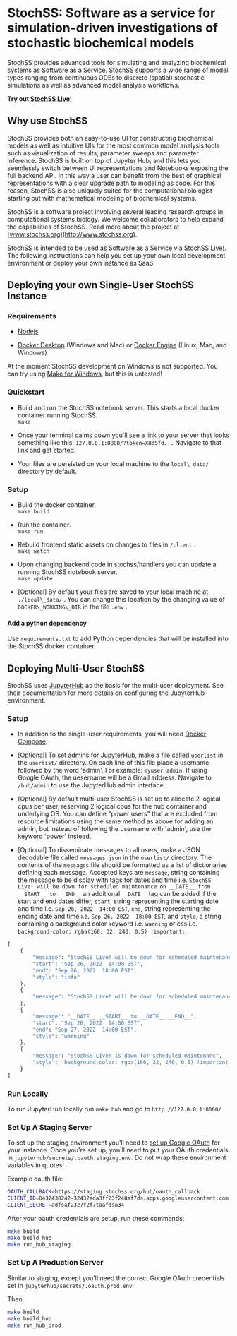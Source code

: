 # StochSS: Software as a service for simulation-driven investigations of stochastic biochemical models

StochSS provides advanced tools for simulating and analyzing biochemical systems as Software as a Service. StochSS supports a wide range of model types ranging from continuous ODEs to discrete (spatial) stochastic simulations as well as advanced model analysis workflows.  
  
**Try out [StochSS Live!](https://live.stochss.org)**  
  
## Why use StochSS
StochSS provides both an easy-to-use UI for constructing biochemical models as well as intuitive UIs for the most common model analysis tools such as visualization of results, parameter sweeps and parameter inference. StochSS is built on top of Jupyter Hub, and this lets you seemlessly switch between UI representations and Notebooks exposing the full backend API. In this way a user can benefit from the best of graphical representations with a clear upgrade path to modeling as code. For this reason, StochSS is also uniquely suited for the computational biologist starting out with mathematical modeling of biochemical systems. 

StochSS is a software project involving several leading research groups in computational systems biology. We welcome collaborators to help expand the capabilities of StochSS. Read more about the project at [www.stochss.org](http://www.stochss.org).   

StochSS is intended to be used as Software as a Service via [StochSS Live!](https://live.stochss.org). The following instructions can help you set up your own local development environment or deploy your own instance as SaaS.

## Deploying your own Single-User StochSS Instance
### Requirements

- [Nodejs](https://nodejs.org/)

- [Docker Desktop](https://www.docker.com/products/docker-desktop) (Windows and Mac) or [Docker Engine](https://docs.docker.com/install/) (Linux, Mac, and Windows)

At the moment StochSS development on Windows is not supported. You can try using [Make for Windows](http://gnuwin32.sourceforge.net/packages/make.htm), but this is untested!

### Quickstart

- Build and run the StochSS notebook server. This starts a local docker container running StochSS.    
  `make`

- Once your terminal calms down you'll see a link to your server that looks something like this: `127.0.0.1:8888/?token=X8dSfd...` Navigate to that link and get started.

- Your files are persisted on your local machine to the `local\_data/` directory by default.

### Setup

- Build the docker container.   
  `make build`

- Run the container.   
  `make run`

- Rebuild frontend static assets on changes to files in `/client` .  
  `make watch`

- Upon changing backend code in stochss/handlers you can update a running StochSS notebook server.  
  `make update`

- [Optional] By default your files are saved to your local machine at `./local\_data/` . You can change this location by the changing value of `DOCKER\_WORKING\_DIR` in the file `.env` .

#### Add a python dependency

Use `requirements.txt` to add Python dependencies that will be installed into the StochSS docker container.

## Deploying Multi-User StochSS

StochSS uses [JupyterHub](https://jupyterhub.readthedocs.io/en/stable/#) as the basis for the multi-user deployment.  See their documentation for more details on configuring the JupyterHub environment.
  
### Setup

- In addition to the single-user requirements, you will need [Docker Compose](https://docs.docker.com/compose/install/).  

- [Optional] To set admins for JupyterHub, make a file called `userlist` in the `userlist/` directory. On each line of this file place a username followed by the word 'admin'. For example: `myuser admin`. If using Google OAuth, the uesername will be a Gmail address. Navigate to `/hub/admin` to use the JupyterHub admin interface.

- [Optional] By default multi-user StochSS is set up to allocate 2 logical cpus per user, reserving 2 logical cpus for the hub container and underlying OS. You can define "power users" that are excluded from resource limitations using the same method as above for adding an admin, but instead of following the username with 'admin', use the keyword 'power' instead.

- [Optional] To disseminate messages to all users, make a JSON decodable file called `messages.json` in the `userlist/` directory. The contents of the `messages` file should be formatted as a list of dictionaries defining each message. Accepted keys are `message`, string containing the message to be display with tags for dates and time i.e. `StochSS Live! will be down for scheduled maintenance on __DATE__ from __START__ to __END__` an additional `__DATE__` tag can be added if the start and end dates differ, `start`, string representing the starting date and time i.e. `Sep 26, 2022  14:00 EST`, `end`, string representing the ending date and time i.e. `Sep 26, 2022  18:00 EST`, and `style`, a string containing a background color keyword i.e. `warning` or css i.e. `background-color: rgba(160, 32, 240, 0.5) !important;`.

```python
[
    {
        "message": "StochSS Live! will be down for scheduled maintenance on __DATE__ from __START__ to __END__",
        "start": "Sep 26, 2022  14:00 EST",
        "end": "Sep 26, 2022  18:00 EST",
        "style": "info"
    },
    {
        "message": "StochSS Live! will be down for scheduled maintenance from"
    },
    {
        "message": "__DATE__ __START__ to __DATE__ __END__",
        "start": "Sep 26, 2022  14:00 EST",
        "end": "Sep 27, 2022  14:00 EST",
        "style": "warning"
    },
    {
        "message": "StochSS Live! is down for scheduled maintenanc",
        "style": "background-color: rgba(160, 32, 240, 0.5) !important;"
    }
]
```

### Run Locally

To run JupyterHub locally run `make hub` and go to `http://127.0.0.1:8000/` .

### Set Up A Staging Server

To set up the staging environment you'll need to [set up Google OAuth](https://developers.google.com/identity/protocols/oauth2) for your instance.  Once you're set up, you'll need to put your OAuth credentials in `jupyterhub/secrets/.oauth.staging.env`. Do not wrap these environment variables in quotes!

Example oauth file:

```bash
OAUTH_CALLBACK=https://staging.stochss.org/hub/oauth_callback
CLIENT_ID=8432438242-32432ada3ff23f248sf7ds.apps.googleusercontent.com
CLIENT_SECRET=adfsaf2327f2f7taafdsa34
```

After your oauth credentials are setup, run these commands:

```bash
make build
make build_hub
make run_hub_staging
```

### Set Up A Production Server

Similar to staging, except you'll need the correct Google OAuth credentials set in `jupyterhub/secrets/.oauth.prod.env`.

Then:

```bash
make build
make build_hub
make run_hub_prod
```

